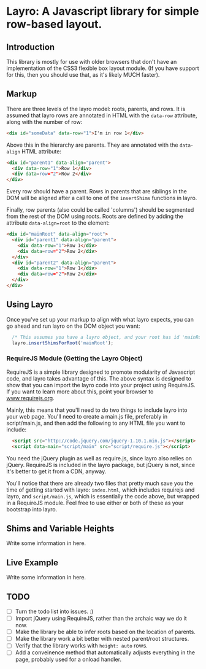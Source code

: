 # Layro: A Javascript library for simple row-based layout. #
## Introduction ##

This library is mostly for use with older browsers that don't have an implementation
of the CSS3 flexible box layout module. (If you have support for this, then you should
use that, as it's likely MUCH faster).

## Markup ##
There are three levels of the layro model: roots, parents, and rows. It is assumed
that layro rows are annotated in HTML with the `data-row` attribute, along with
the number of row:
```html
<div id="someData" data-row="1">I'm in row 1</div>
```
Above this in the hierarchy are parents. They are annotated with the `data-align`
HTML attribute:
```html
<div id="parent1" data-align="parent">
  <div data-row="1">Row 1</div>
  <div data=row="2">Row 2</div>
</div>
```
Every row should have a parent. Rows in parents that are siblings in the DOM will
be aligned after a call to one of the ``insertShims`` functions in layro.

Finally, row parents (also could be called 'columns') should be segmented from
the rest of the DOM using roots. Roots are defined by adding the attribute
`data-align=root` to the element:
```html
<div id="mainRoot" data-align="root">
  <div id="parent1" data-align="parent">
    <div data-row="1">Row 1</div>
    <div data=row="2">Row 2</div>
  </div>
  <div id="parent2" data-align="parent">
    <div data-row="1">Row 1</div>
    <div data=row="2">Row 2</div>
  </div>
</div>
```

## Using Layro ##
Once you've set up your markup to align with what layro expects, you can go ahead
and run layro on the DOM object you want:
```javascript
  /* This assumes you have a layro object, and your root has id 'mainRoot' */
  layro.insertShimsForRoot('mainRoot');
```

### RequireJS Module (Getting the Layro Object) ###
RequireJS is a simple library designed to promote modularity of Javascript code,
and layro takes advantage of this. The above syntax is designed to show that
you can import the layro code into your project using RequireJS. If you want
to learn more about this, point your browser to www.requirejs.org.

Mainly, this means that you'll need to do two things to include layro into your
web page. You'll need to create a main.js file, preferably in script/main.js,
and then add the following to any HTML file you want to include:

```html
  <script src="http://code.jquery.com/jquery-1.10.1.min.js"></script>
  <script data-main="script/main" src="script/require.js"></script>
```

You need the jQuery plugin as well as require.js, since layro also relies on
jQuery. RequireJS is included in the layro package, but jQuery is not, since it's
better to get it from a CDN, anyway.

You'll notice that there are already two files that pretty much save you the time
of getting started with layro: `index.html`, which includes requirejs and layro,
and `script/main.js`, which is essentially the code above, but wrapped in a RequireJS
module.  Feel free to use either or both of these as your bootstrap into layro.

## Shims and Variable Heights ##
Write some information in here.

## Live Example ##
Write some information in here.

## TODO ##
- [ ] Turn the todo list into issues. :)
- [ ] Import jQuery using RequireJS, rather than the archaic way we do it now.
- [ ] Make the library be able to infer roots based on the location of parents.
- [ ] Make the library work a bit better with nested parent/root structures.
- [ ] Verify that the library works with `height: auto` rows.
- [ ] Add a conveinence method that automatically adjusts everything in the page, probably used for a onload handler.
